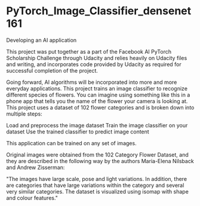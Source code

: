 # PyTorch_Image_Classifier_densenet161
Developing an AI application 

This project was put together as a part of the Facebook AI PyTorch Scholarship Challenge through Udacity and relies heavily on Udacity files and writing, and incorporates code provided by Udacity as required for successful completion of the project.

Going forward, AI algorithms will be incorporated into more and more everyday applications. This project trains an image classifier to recognize different species of flowers. You can imagine using something like this in a phone app that tells you the name of the flower your camera is looking at. This project uses a dataset of 102 flower categories and is broken down into multiple steps:

Load and preprocess the image dataset
Train the image classifier on your dataset
Use the trained classifier to predict image content

This application can be trained on any set of images.

Original images were obtained from the 102 Category Flower Dataset, and they are described in the following way by the authors Maria-Elena Nilsback and Andrew Zisserman:

"The images have large scale, pose and light variations. In addition, there are categories that have large variations within the category and several very similar categories. The dataset is visualized using isomap with shape and colour features."
